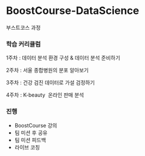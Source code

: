 # BoostCourse-DataScience
부스트코스 과정
### 학습 커리큘럼

1주차 : 데이터 분석 환경 구성 & 데이터 분석 준비하기

2주차 : 서울 종합병원의 분포 알아보기

3주차 : 건강 검진 데이터로 가설 검정하기

4주차 : K-beauty  온라인 판매 분석

### 진행
- BoostCourse 강의
- 팀 미션 후 공유
- 팀 미션 피드백
- 라이브 코칭

